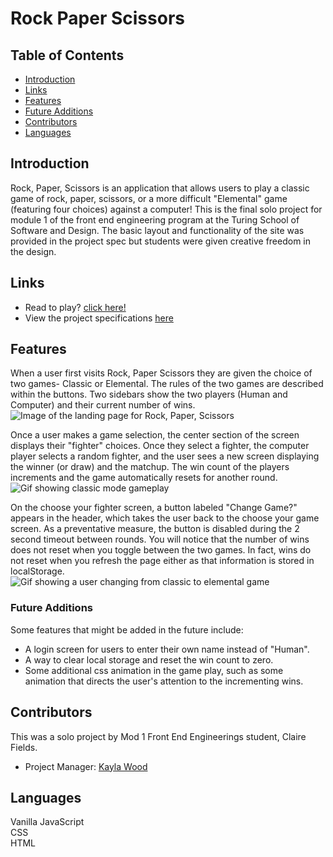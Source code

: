 # Rock Paper Scissors

## Table of Contents
* [Introduction](#introduction)
* [Links](#Links)
* [Features](#Features )
* [Future Additions](#Future-Additions)
* [Contributors](#contributors)
* [Languages](#Languages)

## Introduction
Rock, Paper, Scissors is an application that allows users to play a classic game of rock, paper, scissors, or a more difficult "Elemental" game (featuring four choices) against a computer! This is the final solo project for module 1 of the front end engineering program at the Turing School of Software and Design. The basic layout and functionality of the site was provided in the project spec but students were given creative freedom in the design.

## Links  
- Read to play? [click here!](www.example.com)
- View the project specifications [here](https://frontend.turing.edu/projects/module-1/rock-paper-scissors-solo.html)

## Features
When a user first visits Rock, Paper Scissors they are given the choice of two games- Classic or Elemental. The rules of the two games are described within the buttons. Two sidebars show the two players (Human and Computer) and their current number of wins.
![Image of the landing page for Rock, Paper, Scissors](https://imgur.com/XcrSDN3)

Once a user makes a game selection, the center section of the screen displays their "fighter" choices. Once they select a fighter, the computer player selects a random fighter, and the user sees a new screen displaying the winner (or draw) and the matchup. The win count of the players increments and the game automatically resets for another round.
![Gif showing classic mode gameplay](https://media.giphy.com/media/COaUZMhM3v7yzI4y1U/giphy.gif)

On the choose your fighter screen, a button labeled "Change Game?" appears in the header, which takes the user back to the choose your game screen. As a preventative measure, the button is disabled during the 2 second timeout between rounds. You will notice that the number of wins does not reset when you toggle between the two games. In fact, wins do not reset when you refresh the page either as that information is stored in localStorage.
![Gif showing a user changing from classic to elemental game](https://media.giphy.com/media/D2aEPm59ZY7bm1oiWX/giphy.gif)

### Future Additions
Some features that might be added in the future include:
- A login screen for users to enter their own name instead of "Human".
- A way to clear local storage and reset the win count to zero.
- Some additional css animation in the game play, such as some animation that directs the user's attention to the incrementing wins.


## Contributors
This was a solo project by Mod 1 Front End Engineerings student, Claire Fields.
- Project Manager: [Kayla Wood](https://github.com/kaylaewood)


## Languages
Vanilla JavaScript  
CSS  
HTML   
